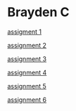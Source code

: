 <h1>Brayden C</h1>

<p><a href="/BasicWebDesign/OnlinenewsArticleassignment.html" target="blank">assigment 1</a></p>
<p><a href="/BasicWebDesign/BraydenC_NewsArticle.html" target="blank">assignment 2</a></p>
<p><a href="/BasicWebDesign/Starter-Gallery-Assignment/index.html" target="blank">assignment 3</a></p>
<p><a href="/BasicWebDesign/Building-Tables-Assignment/info.html" target="blank">assignment 4</a></p>
<p><a href="BasicWebDesign/Math-Test-Form-Assignment/Index.html" target="blank">assignment 5</a></p>
<p><a href="BasicWebDesign/BasicWebDesign/Color-Scheme-Assignment/index.html" target="blank">assignment 6</a></p>
